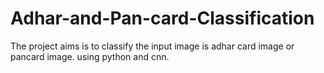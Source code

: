 # Adhar-and-Pan-card-Classification
The project aims is to classify the input image is adhar card image or pancard image. using python and cnn.
